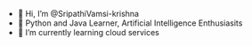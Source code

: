 - 👋 Hi, I’m @SripathiVamsi-krishna
- 👀 Python and Java Learner, Artificial Intelligence Enthusiasits
- 🌱 I’m currently learning cloud services


<!---
SripathiVamsi-krishna/SripathiVamsi-krishna is a ✨ special ✨ repository because its `README.md` (this file) appears on your GitHub profile.
You can click the Preview link to take a look at your changes.
--->
